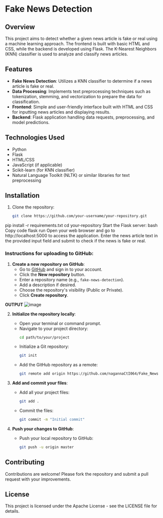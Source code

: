 # Fake News Detection

## **Overview**
This project aims to detect whether a given news article is fake or real using a machine learning approach. The frontend is built with basic HTML and CSS, while the backend is developed using Flask. The K-Nearest Neighbors (KNN) classifier is used to analyze and classify news articles.

## **Features**
- **Fake News Detection**: Utilizes a KNN classifier to determine if a news article is fake or real.
- **Data Processing**: Implements text preprocessing techniques such as tokenization, stemming, and vectorization to prepare the data for classification.
- **Frontend**: Simple and user-friendly interface built with HTML and CSS for inputting news articles and displaying results.
- **Backend**: Flask application handling data requests, preprocessing, and model predictions.

## **Technologies Used**
- Python
- Flask
- HTML/CSS
- JavaScript (if applicable)
- Scikit-learn (for KNN classifier)
- Natural Language Toolkit (NLTK) or similar libraries for text preprocessing

## **Installation**
1. Clone the repository:
   ```bash
   git clone https://github.com/your-username/your-repository.git
pip install -r requirements.txt
cd your-repository
Start the Flask server:
bash
Copy code
flask run
Open your web browser and go to http://localhost:5000 to access the application.
Enter the news article text in the provided input field and submit to check if the news is fake or real.
### Instructions for uploading to GitHub:
1. **Create a new repository on GitHub**:
   - Go to [GitHub](https://github.com) and sign in to your account.
   - Click the **New repository** button.
   - Enter a repository name (e.g., `fake-news-detection`).
   - Add a description if desired.
   - Choose the repository's visibility (Public or Private).
   - Click **Create repository**.

**OUTPUT**
![image](https://github.com/user-attachments/assets/8691076c-aa39-4cdb-9db4-0a2f683234e5)

2. **Initialize the repository locally**:
   - Open your terminal or command prompt.
   - Navigate to your project directory:
     ```bash
     cd path/to/your/project
     ```
   - Initialize a Git repository:
     ```bash
     git init
     ```
   - Add the GitHub repository as a remote:
     ```bash
     git remote add origin https://github.com/nagannaCtI064/Fake_News_Detection/
     ```

3. **Add and commit your files**:
   - Add all your project files:
     ```bash
     git add .
     ```
   - Commit the files:
     ```bash
     git commit -m "Initial commit"
     ```

4. **Push your changes to GitHub**:
   - Push your local repository to GitHub:
     ```bash
     git push -u origin master
     ```
## **Contributing**
Contributions are welcome! Please fork the repository and submit a pull request with your improvements.

##  **License**
This project is licensed under the Apache License - see the LICENSE file for details.

